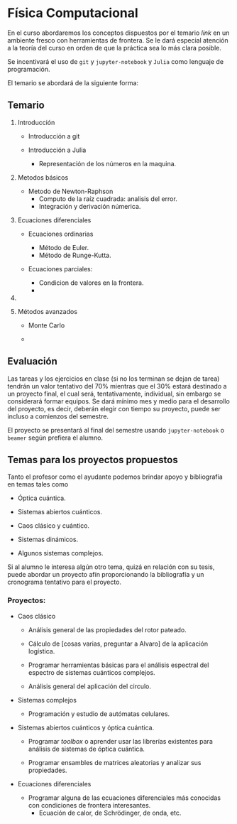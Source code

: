 Física Computacional
===============================

En el curso abordaremos los conceptos dispuestos por el temario _link_ en un ambiente fresco con herramientas de frontera. Se le dará especial
atención a la teoría del curso en orden de que la práctica sea lo más clara  posible.

Se incentivará el uso de `git` y `jupyter-notebook` y `Julia` como lenguaje de programación.

El temario se abordará de la siguiente forma:

Temario
---------------------------------

1. Introducción 
	* Introducción a git

	* Introducción a Julia
		* Representación de los números en la maquina.
		
2. Metodos básicos

	* Metodo de Newton-Raphson
		* Computo de la raíz cuadrada: analisis del error.
		* Integración y derivación númerica.
	
3. Ecuaciones diferenciales

	* Ecuaciones ordinarias
		* Método de Euler.
		* Método de Runge-Kutta.
	
	* Ecuaciones parciales: 
		* Condicion de valores en la frontera.
		* 
	
4. 


5. Métodos avanzados

	* Monte Carlo
	
	* 


Evaluación
---------------------------------

Las tareas y los ejercicios en clase (si no los terminan se dejan de tarea) tendrán un valor tentativo del 70% mientras que el 30% estará destinado
a un proyecto final, el cual será, tentativamente, individual, sin embargo se considerará formar equipos. Se dará mínimo mes y medio para el desarrollo del proyecto,
es decir, deberán elegir con tiempo su proyecto, puede ser incluso a comienzos del semestre.

El proyecto se presentará al final del semestre usando `jupyter-notebook` o `beamer` según prefiera el alumno. 

Temas para los proyectos propuestos
---------------------------------

Tanto el profesor como el ayudante podemos brindar apoyo y bibliografía en temas tales como

* Óptica cuántica.

* Sistemas abiertos cuánticos.

* Caos clásico y cuántico.

* Sistemas dinámicos.

* Algunos sistemas complejos.

Si al alumno le interesa algún otro tema, quizá en relación con su tesis, 
puede abordar un proyecto afín proporcionando la bibliografía y un cronograma tentativo para el proyecto.

### Proyectos:

* Caos clásico
	* Análisis general de las propiedades del rotor pateado.

	* Cálculo de [cosas varias, preguntar a Alvaro] de la aplicación logística.

	* Programar herramientas básicas para el análisis espectral del espectro de sistemas cuánticos complejos.

	* Análisis general del aplicación del circulo.

* Sistemas complejos

	* Programación y estudio de autómatas celulares.

* Sistemas abiertos cuánticos y óptica cuántica.

	* Programar _toolbox_ o aprender usar las librerías existentes para análisis de sistemas de óptica cuántica.

	* Programar ensambles de matrices aleatorias y analizar sus propiedades.

* Ecuaciones diferenciales

	* Programar alguna de las ecuaciones diferenciales más conocidas con condiciones de frontera interesantes.
		*  Ecuación de calor, de Schrödinger, de onda, etc.
